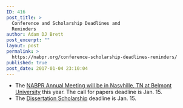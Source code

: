 ```yaml
---
ID: 416
post_title: >
  Conference and Scholarship Deadlines and
  Reminders
author: Adam DJ Brett
post_excerpt: ""
layout: post
permalink: >
  https://nabpr.org/conference-scholarship-deadlines-reminders/
published: true
post_date: 2017-01-04 23:10:04
---
```

<ul>
    <li>The <a href="http://nabpr.org/cfp-2017-nabpr-annual-meeting/">NABPR Annual Meeting will be in Nasvhille, TN at Belmont University</a> this year. The call for papers deadline is Jan. 15.</li>
    <li>The <a href="http://nabpr.org/dissertation-scholarship/">Dissertation Scholarship</a> deadline is Jan. 15.</li>
</ul>